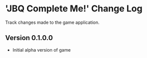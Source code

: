 # 'JBQ Complete Me!' Change Log

Track changes made to the game application.

## Version 0.1.0.0

- Initial alpha version of game
